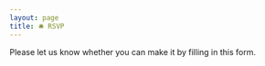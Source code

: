 ```yaml
---
layout: page
title: 🛎 RSVP
---
```


Please let us know whether you can make it by filling in this form.

<!-- Change the width and height values to suit you best -->
<div class="typeform-widget" data-url="https://ellenbroad.typeform.com/to/LpxWTW" data-text="Wedding RSVP" style="width:80%;height:500px;"></div>

<script>(function(){var qs,js,q,s,d=document,gi=d.getElementById,ce=d.createElement,gt=d.getElementsByTagName,id='typef_orm',b='https://s3-eu-west-1.amazonaws.com/share.typeform.com/';if(!gi.call(d,id)){js=ce.call(d,'script');js.id=id;js.src=b+'widget.js';q=gt.call(d,'script')[0];q.parentNode.insertBefore(js,q)}})()</script>
